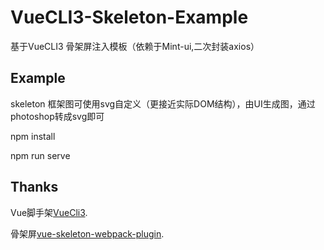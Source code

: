 
# VueCLI3-Skeleton-Example 
基于VueCLI3 骨架屏注入模板（依赖于Mint-ui,二次封装axios）

## Example

skeleton 框架图可使用svg自定义（更接近实际DOM结构），由UI生成图，通过photoshop转成svg即可

npm install

npm run serve

## Thanks

Vue脚手架[VueCli3](https://cli.vuejs.org/zh/).

骨架屏[vue-skeleton-webpack-plugin](https://github.com/lavas-project/vue-skeleton-webpack-plugin).